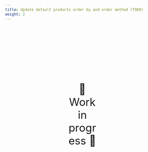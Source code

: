 ```yaml
---
title: Update default products order by and order method (TODO)
weight: 2
---
```

<div style="text-align: center; font-size:2.5em;margin: 200px;">🚧 Work in progress 🚧</div>